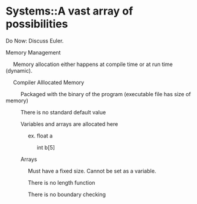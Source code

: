 # Systems::A vast array of possibilities

Do Now: Discuss Euler.

  


Memory Management

     Memory allocation either happens at compile time or at run time (dynamic).

  


     Compiler Alllocated Memory

          Packaged with the binary of the program (executable file has size of memory)

          There is no standard default value

  


          Variables and arrays are allocated here

               ex. float a

                     int b[5]

  


          Arrays

               Must have a fixed size. Cannot be set as a variable.

               There is no length function

               There is no boundary checking
